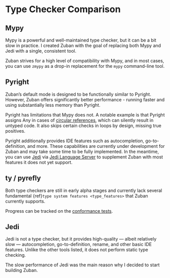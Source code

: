 # Type Checker Comparison

## Mypy

Mypy is a powerful and well-maintained type checker, but it can be a bit slow
in practice. I created Zuban with the goal of replacing both Mypy and Jedi
with a single, consistent tool.

Zuban strives for a high level of compatibility with Mypy, and in most cases,
you can use `zmypy` as a drop-in replacement for the `mypy` command-line tool.

## Pyright

Zuban’s default mode is designed to be functionally similar to Pyright.
However, Zuban offers significantly better performance - running faster and
using substantially less memory than Pyright.

Pyright has limitations that Mypy does not. A notable example is that
Pyright assigns Any in cases of
[circular references](https://microsoft.github.io/pyright/#/mypy-comparison?id=circular-references),
which can silently result in untyped code. It also skips certain checks in
loops by design, missing true positives.

Pyright additionally provides IDE features such as autocompletion,
go-to-definition, and more. These capabilities are currently under development
for Zuban and may take some time to be fully implemented.
In the meantime, you can use [Jedi](https://github.com/davidhalter/jedi) via
[Jedi Language Server](https://github.com/pappasam/jedi-language-server/) to
supplement Zuban with most features it does not yet support.

## ty / pyrefly

Both type checkers are still in early alpha stages and currently lack several
fundamental {ref}`type system features <type_features>` that Zuban currently
supports.

Progress can be tracked on the [conformance tests](https://htmlpreview.github.io/?https://github.com/python/typing/blob/main/conformance/results/results.html).

## Jedi

Jedi is not a type checker, but it provides high-quality — albeit relatively
slow — autocompletion, go-to-definition, rename, and other basic IDE features.
Unlike the other tools listed, it does not perform static type checking.

The slow performance of Jedi was the main reason why I decided to start
building Zuban.
